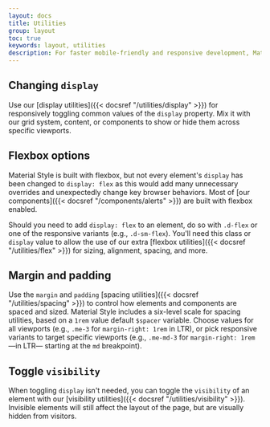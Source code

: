 ```yaml
---
layout: docs
title: Utilities
group: layout
toc: true
keywords: layout, utilities
description: For faster mobile-friendly and responsive development, Material Style includes dozens of utility classes for showing, hiding, aligning, and spacing content.
---
```


## Changing `display`

Use our [display utilities]({{< docsref "/utilities/display" >}}) for responsively toggling common values of the 
`display` property. Mix it with our grid system, content, or components to show or hide them across specific 
viewports.

## Flexbox options

Material Style is built with flexbox, but not every element's `display` has been changed to `display: flex` as this 
would add many unnecessary overrides and unexpectedly change key browser behaviors. Most of 
[our components]({{< docsref "/components/alerts" >}}) are built with flexbox enabled.

Should you need to add `display: flex` to an element, do so with `.d-flex` or one of the responsive variants 
(e.g., `.d-sm-flex`). You'll need this class or `display` value to allow the use of our extra 
[flexbox utilities]({{< docsref "/utilities/flex" >}}) for sizing, alignment, spacing, and more.

## Margin and padding

Use the `margin` and `padding` [spacing utilities]({{< docsref "/utilities/spacing" >}}) to control how elements 
and components are spaced and sized. Material Style includes a six-level scale for spacing utilities, based on 
a `1rem` value default `$spacer` variable. Choose values for all viewports 
(e.g., `.me-3` for `margin-right: 1rem` in LTR), or pick responsive variants to target specific viewports 
(e.g., `.me-md-3` for `margin-right: 1rem` —in LTR— starting at the `md` breakpoint).

## Toggle `visibility`

When toggling `display` isn't needed, you can toggle the `visibility` of an element with our 
[visibility utilities]({{< docsref "/utilities/visibility" >}}). Invisible elements will still affect the layout 
of the page, but are visually hidden from visitors.
